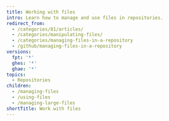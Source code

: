 ```yaml
---
title: Working with files
intro: Learn how to manage and use files in repositories.
redirect_from:
  - /categories/81/articles/
  - /categories/manipulating-files/
  - /categories/managing-files-in-a-repository
  - /github/managing-files-in-a-repository
versions:
  fpt: '*'
  ghes: '*'
  ghae: '*'
topics:
  - Repositories
children:
  - /managing-files
  - /using-files
  - /managing-large-files
shortTitle: Work with files
---
```


